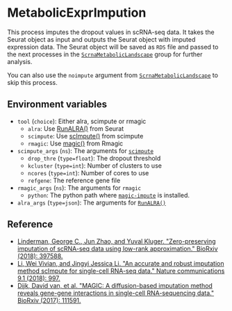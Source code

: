 # MetabolicExprImpution

This process imputes the dropout values in scRNA-seq data. It takes the Seurat object as input and outputs the Seurat object with imputed expression data. The Seurat object will be saved as `RDS` file and passed to the next processes in the [`ScrnaMetabolicLandscape`](./ScrnaMetabolicLandscape.md) group for further analysis.

You can also use the `noimpute` argument from [`ScrnaMetabolicLandscape`](./ScrnaMetabolicLandscape.md#group-arguments) to skip this process.

## Environment variables

- `tool` (`choice`): Either alra, scimpute or rmagic
    - `alra`: Use [RunALRA()][1] from Seurat
    - `scimpute`: Use [scImpute()][2] from scimpute
    - `rmagic`: Use [magic()][3] from Rmagic
- `scimpute_args` (`ns`): The arguments for [`scimpute`][4]
    - `drop_thre` (`type=float`): The dropout threshold
    - `kcluster` (`type=int`): Number of clusters to use
    - `ncores` (`type=int`): Number of cores to use
    - `refgene`: The reference gene file
- `rmagic_args` (`ns`): The arguments for `rmagic`
    - `python`: The python path where [`magic-impute`][6] is installed.
- `alra_args` (`type=json`): The arguments for [`RunALRA()`][5]

## Reference

- [Linderman, George C., Jun Zhao, and Yuval Kluger. "Zero-preserving imputation of scRNA-seq data using low-rank approximation." BioRxiv (2018): 397588.][7]
- [Li, Wei Vivian, and Jingyi Jessica Li. "An accurate and robust imputation method scImpute for single-cell RNA-seq data." Nature communications 9.1 (2018): 997.][8]
- [Dijk, David van, et al. "MAGIC: A diffusion-based imputation method reveals gene-gene interactions in single-cell RNA-sequencing data." BioRxiv (2017): 111591.][9]

[1]: https://github.com/satijalab/seurat-wrappers/blob/master/docs/alra.md
[2]: https://www.nature.com/articles/s41467-018-03405-7
[3]: https://github.com/cran/Rmagic
[4]: https://rdrr.io/github/Vivianstats/scImpute/man/scimpute.html
[5]: https://rdrr.io/github/satijalab/seurat-wrappers/man/RunALRA.html
[6]: https://pypi.org/project/magic-impute/
[7]: https://www.nature.com/articles/s41467-021-27729-z
[8]: https://www.nature.com/articles/s41467-018-03405-7
[9]: https://www.cell.com/cell/abstract/S0092-8674(18)30724-4
